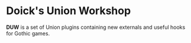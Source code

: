 # Doick's Union Workshop

**DUW** is a set of Union plugins containing new externals and useful hooks for Gothic games.
